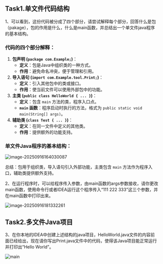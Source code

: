 ## Task1.单文件代码结构

1、可以看到，这份代码被分成了四个部分，请尝试解释每个部分，回答什么是包（pakage），包的作用是什么，什么是main函数，并总结出一个单文件java程序的基本结构。

### 代码的四个部分解释：

1. **包声明 (`package com.Example;`)**：
   - **定义**：包是Java中组织类的一种方式。
   - **作用**：避免命名冲突，便于管理和引用。
2. **导入语句 (`import com.Example.tool.Print;`)**：
   - **定义**：引入其他包中的类或接口。
   - **作用**：使当前文件可以使用外部包中的功能。
3. **主类 (`public class HelloWorld { ... }`)**：
   - **定义**：包含 `main` 方法的类，程序入口点。
   - **`main` 函数**：程序启动时执行的方法，格式为 `public static void main(String[] args)`。
4. **辅助类 (`class Test { ... }`)**：
   - **定义**：在同一文件中定义的其他类。
   - **作用**：提供额外的功能支持。

### 单文件Java程序的基本结构：

![image-20250916164030087](C:\Users\Admin\AppData\Roaming\Typora\typora-user-images\image-20250916164030087.png)

总结：包用于组织类，导入语句引入外部功能，主类包含 `main` 方法作为程序入口，辅助类提供额外支持。



2、在运行程序时，可以给程序传入参数，由main函数的args参数接收，请你更改main函数，使用命令行或者IDEA运行这个程序传入“111 222 333”这三个参数，并在main函数中打印出来。

![image-20250916181332261](C:\Users\Admin\AppData\Roaming\Typora\typora-user-images\image-20250916181332261.png)

## Task2.多文件Java项目

3、在你本地的IDEA中创建上述结构的java项目，HelloWorld.java文件的内容前面已经给出，现在请你写出Print.java文件中的代码，使得该Java项目能正常运行并打印出“Hello World”。

![main](https://tongyi-main.oss-accelerate.aliyuncs.com/upload/20250916/5bc5807465618d2e2581803b6a4b3e5d/9fa7d0e90d3a4716921c9bd399bbd47c/image.png?Expires=1821088913&OSSAccessKeyId=LTAI5tL97mBYzVcjkG1cUyin&Signature=8jQHk18Qwu9NmWXbQeckjJ0SZwI%3D)